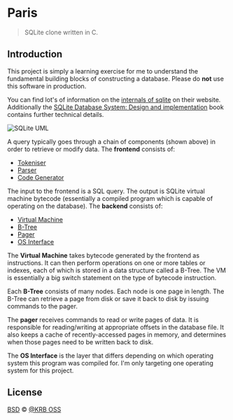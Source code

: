 # Paris

> SQLite clone written in C.

## Introduction

This project is simply a learning exercise for me to understand the fundamental
building blocks of constructing a database. Please do **not** use this software
in production.

You can find lot's of information on the [internals of sqlite] on their
website. Additionally the [SQLite Database System: Design and implementation]
book contains further technical details.

[internals of sqlite]: https://www.sqlite.org/arch.html
[sqlite database system: design and implementation]: https://play.google.com/store/books/details?id=9Z6IQQnX1JEC

![SQLite UML](http://yuml.me/1becb9f5.svg)

A query typically goes through a chain of components (shown above) in order to
retrieve or modify data. The **frontend** consists of:

* [Tokeniser](https://en.wikipedia.org/wiki/Lexical_analysis#Tokenization)
* [Parser](https://en.wikipedia.org/wiki/Parsing#Parser)
* [Code Generator](https://en.wikipedia.org/wiki/Code_generation_(compiler))

The input to the frontend is a SQL query. The output is SQLite virtual machine
bytecode (essentially a compiled program which is capable of operating on the
database). The **backend** consists of:

* [Virtual Machine](https://en.wikipedia.org/wiki/Virtual_machine)
* [B-Tree](https://en.wikipedia.org/wiki/B-tree)
* [Pager](https://en.wikipedia.org/wiki/Paging)
* [OS Interface](https://en.wikipedia.org/wiki/Interface_(computing))

The **Virtual Machine** takes bytecode generated by the frontend as
instructions. It can then perform operations on one or more tables
or indexes, each of which is stored in a data structure called a B-Tree. The VM
is essentially a big switch statement on the type of bytecode instruction.

Each **B-Tree** consists of many nodes. Each node is one page in length. The
B-Tree can retrieve a page from disk or save it back to disk by issuing
commands to the pager.

The **pager** receives commands to read or write pages of data. It is
responsible for reading/writing at appropriate offsets in the database file. It
also keeps a cache of recently-accessed pages in memory, and determines when
those pages need to be written back to disk.

The **OS Interface** is the layer that differs depending on which operating
system this program was compiled for. I'm only targeting one operating system
for this project.

## License

[BSD](LICENSE) © [@KRB OSS](https://github.com/krb-oss)
